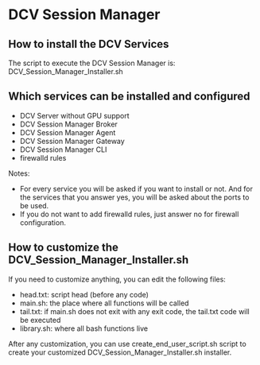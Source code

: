 # DCV Session Manager

## How to install the DCV Services

The script to execute the DCV Session Manager is: DCV_Session_Manager_Installer.sh

## Which services can be installed and configured

- DCV Server without GPU support
- DCV Session Manager Broker
- DCV Session Manager Agent
- DCV Session Manager Gateway
- DCV Session Manager CLI
- firewalld rules

Notes:
- For every service you will be  asked if you want to install or not. And for the services that you answer yes, you will be asked about the ports to be used.
- If you do not want to add firewalld rules, just answer no for firewall configuration.

## How to customize the DCV_Session_Manager_Installer.sh

If you need to customize anything, you can edit the following files:
- head.txt: script head (before any code)
- main.sh: the place where all functions will be called
- tail.txt: if main.sh does not exit with any exit code, the tail.txt code will be executed
- library.sh: where all bash functions live

After any customization, you can use create_end_user_script.sh script to create your customized DCV_Session_Manager_Installer.sh installer.
